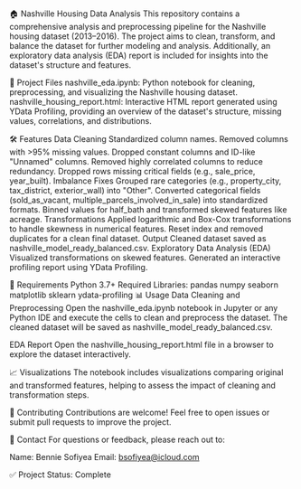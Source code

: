 🏠 Nashville Housing Data Analysis
This repository contains a comprehensive analysis and preprocessing pipeline for the Nashville housing dataset (2013–2016). The project aims to clean, transform, and balance the dataset for further modeling and analysis. Additionally, an exploratory data analysis (EDA) report is included for insights into the dataset's structure and features.

📁 Project Files
nashville_eda.ipynb: Python notebook for cleaning, preprocessing, and visualizing the Nashville housing dataset.
nashville_housing_report.html: Interactive HTML report generated using YData Profiling, providing an overview of the dataset's structure, missing values, correlations, and distributions.

🛠️ Features
Data Cleaning
Standardized column names.
Removed columns with >95% missing values.
Dropped constant columns and ID-like "Unnamed" columns.
Removed highly correlated columns to reduce redundancy.
Dropped rows missing critical fields (e.g., sale_price, year_built).
Imbalance Fixes
Grouped rare categories (e.g., property_city, tax_district, exterior_wall) into "Other".
Converted categorical fields (sold_as_vacant, multiple_parcels_involved_in_sale) into standardized formats.
Binned values for half_bath and transformed skewed features like acreage.
Transformations
Applied logarithmic and Box-Cox transformations to handle skewness in numerical features.
Reset index and removed duplicates for a clean final dataset.
Output
Cleaned dataset saved as nashville_model_ready_balanced.csv.
Exploratory Data Analysis (EDA)
Visualized transformations on skewed features.
Generated an interactive profiling report using YData Profiling.

🔧 Requirements
Python 3.7+
Required Libraries:
pandas
numpy
seaborn
matplotlib
sklearn
ydata-profiling
📊 Usage
Data Cleaning and Preprocessing
Open the nashville_eda.ipynb notebook in Jupyter or any Python IDE and execute the cells to clean and preprocess the dataset. The cleaned dataset will be saved as nashville_model_ready_balanced.csv.

EDA Report
Open the nashville_housing_report.html file in a browser to explore the dataset interactively.

📈 Visualizations
The notebook includes visualizations comparing original and transformed features, helping to assess the impact of cleaning and transformation steps.

🤝 Contributing
Contributions are welcome! Feel free to open issues or submit pull requests to improve the project.

📧 Contact
For questions or feedback, please reach out to:

Name: Bennie Sofiyea
Email: bsofiyea@icloud.com

✅ Project Status: Complete
